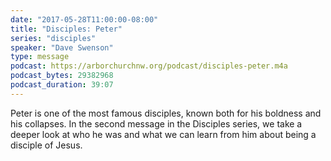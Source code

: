 ```yaml
---
date: "2017-05-28T11:00:00-08:00"
title: "Disciples: Peter"
series: "disciples"
speaker: "Dave Swenson"
type: message
podcast: https://arborchurchnw.org/podcast/disciples-peter.m4a
podcast_bytes: 29382968
podcast_duration: 39:07
---
```


Peter is one of the most famous disciples, known both for his boldness and his collapses. In the second message in the Disciples series, we take a deeper look at who he was and what we can learn from him about being a disciple of Jesus.

